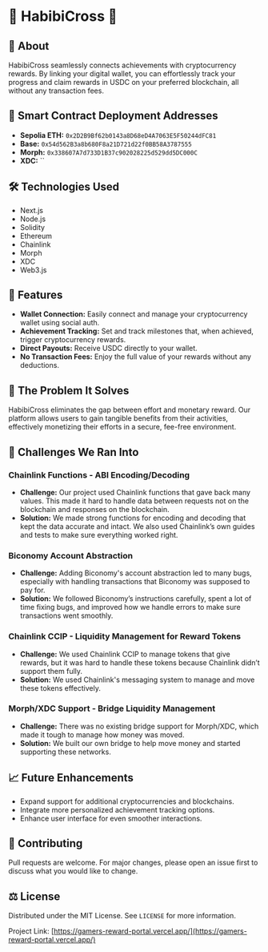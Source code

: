 # 🌉 HabibiCross 🏃

## 🎯 About
HabibiCross seamlessly connects achievements with cryptocurrency rewards. By linking your digital wallet, you can effortlessly track your progress and claim rewards in USDC on your preferred blockchain, all without any transaction fees.


## 🔗 Smart Contract Deployment Addresses
- **Sepolia ETH:** `0x2D2B9Bf62b0143a8D68eD4A7063E5F50244dFC81`
- **Base:** `0x54d562B3a8b680F8a21D721d22f0BB58A3787555`
- **Morph:** `0x338607A7d733D1B37c902028225d529dd5DC000C`
- **XDC:** ``

## 🛠 Technologies Used
- Next.js
- Node.js
- Solidity
- Ethereum
- Chainlink
- Morph
- XDC
- Web3.js

## 🎁 Features
- **Wallet Connection:** Easily connect and manage your cryptocurrency wallet using social auth.
- **Achievement Tracking:** Set and track milestones that, when achieved, trigger cryptocurrency rewards.
- **Direct Payouts:** Receive USDC directly to your wallet.
- **No Transaction Fees:** Enjoy the full value of your rewards without any deductions.

## 📜 The Problem It Solves
HabibiCross eliminates the gap between effort and monetary reward. Our platform allows users to gain tangible benefits from their activities, effectively monetizing their efforts in a secure, fee-free environment.

## 🐞 Challenges We Ran Into

### Chainlink Functions - ABI Encoding/Decoding
- **Challenge:** Our project used Chainlink functions that gave back many values. This made it hard to handle data between requests not on the blockchain and responses on the blockchain.
- **Solution:** We made strong functions for encoding and decoding that kept the data accurate and intact. We also used Chainlink’s own guides and tests to make sure everything worked right.

### Biconomy Account Abstraction
- **Challenge:** Adding Biconomy's account abstraction led to many bugs, especially with handling transactions that Biconomy was supposed to pay for.
- **Solution:** We followed Biconomy’s instructions carefully, spent a lot of time fixing bugs, and improved how we handle errors to make sure transactions went smoothly.

### Chainlink CCIP - Liquidity Management for Reward Tokens
- **Challenge:** We used Chainlink CCIP to manage tokens that give rewards, but it was hard to handle these tokens because Chainlink didn’t support them fully.
- **Solution:** We used Chainlink's messaging system to manage and move these tokens effectively.

### Morph/XDC Support - Bridge Liquidity Management
- **Challenge:** There was no existing bridge support for Morph/XDC, which made it tough to manage how money was moved.
- **Solution:** We built our own bridge to help move money and started supporting these networks.


## 📈 Future Enhancements
- Expand support for additional cryptocurrencies and blockchains.
- Integrate more personalized achievement tracking options.
- Enhance user interface for even smoother interactions.

## 🤝 Contributing
Pull requests are welcome. For major changes, please open an issue first to discuss what you would like to change.

## ⚖️ License
Distributed under the MIT License. See `LICENSE` for more information.


Project Link: [https://gamers-reward-portal.vercel.app/](https://gamers-reward-portal.vercel.app/)


